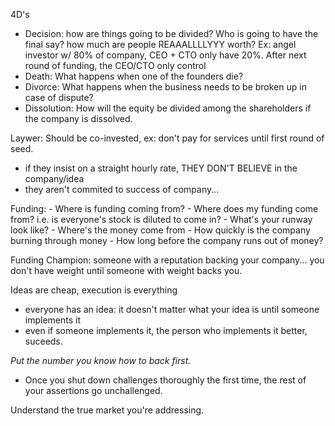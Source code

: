 4D's
- Decision: how are things going to be divided? Who is going to have the final say?
            how much are people REAAALLLLYYY worth?
            Ex: angel investor w/ 80% of company, CEO + CTO only have 20%. After
            next round of funding, the CEO/CTO only control 
- Death:  What happens when one of the founders die?
- Divorce: What happens when the business needs to be broken up in case of dispute?
- Dissolution: How will the equity be divided among the shareholders if the 
               company is dissolved.

Laywer: Should be co-invested, ex: don't pay for services until first round of seed.
- if they insist on a straight hourly rate, THEY DON'T BELIEVE  in the company/idea
- they aren't commited to success of company...

Funding: 
    - Where is funding coming from?
    - Where does my funding come from? i.e. is everyone's stock is diluted to come
    in?
    - What's your runway look like? 
        - Where's the money come from
        - How quickly is the company burning through money
        - How long before the company runs out of money?


Funding Champion: someone with a reputation backing your company... you don't have 
weight until someone with weight backs you.


Ideas are cheap, execution is everything
- everyone has an idea: it doesn't matter what your idea is until someone 
implements it
- even if someone implements it, the person who implements it better, suceeds. 

*Put the number you know how to back first.*
- Once you shut down challenges thoroughly the first time, the rest of your assertions
go unchallenged. 

Understand the true market you're addressing. 
